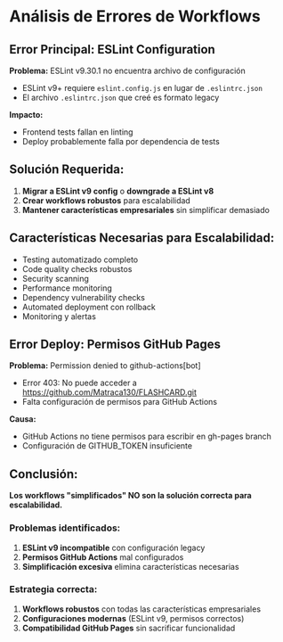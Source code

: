 # Análisis de Errores de Workflows

## Error Principal: ESLint Configuration

**Problema:** ESLint v9.30.1 no encuentra archivo de configuración
- ESLint v9+ requiere `eslint.config.js` en lugar de `.eslintrc.json`
- El archivo `.eslintrc.json` que creé es formato legacy

**Impacto:** 
- Frontend tests fallan en linting
- Deploy probablemente falla por dependencia de tests

## Solución Requerida:

1. **Migrar a ESLint v9 config** o **downgrade a ESLint v8**
2. **Crear workflows robustos** para escalabilidad
3. **Mantener características empresariales** sin simplificar demasiado

## Características Necesarias para Escalabilidad:

- Testing automatizado completo
- Code quality checks robustos  
- Security scanning
- Performance monitoring
- Dependency vulnerability checks
- Automated deployment con rollback
- Monitoring y alertas



## Error Deploy: Permisos GitHub Pages

**Problema:** Permission denied to github-actions[bot]
- Error 403: No puede acceder a https://github.com/Matraca130/FLASHCARD.git
- Falta configuración de permisos para GitHub Actions

**Causa:** 
- GitHub Actions no tiene permisos para escribir en gh-pages branch
- Configuración de GITHUB_TOKEN insuficiente

## Conclusión:

**Los workflows "simplificados" NO son la solución correcta para escalabilidad.**

### Problemas identificados:
1. **ESLint v9 incompatible** con configuración legacy
2. **Permisos GitHub Actions** mal configurados
3. **Simplificación excesiva** elimina características necesarias

### Estrategia correcta:
1. **Workflows robustos** con todas las características empresariales
2. **Configuraciones modernas** (ESLint v9, permisos correctos)
3. **Compatibilidad GitHub Pages** sin sacrificar funcionalidad

